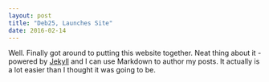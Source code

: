 ```yaml
---
layout: post
title: "Deb25, Launches Site"
date: 2016-02-14
---
```


Well. Finally got around to putting this website together. Neat thing about it - powered by [Jekyll](http://jekyllrb.com) and I can use Markdown to author my posts. It actually is a lot easier than I thought it was going to be.
